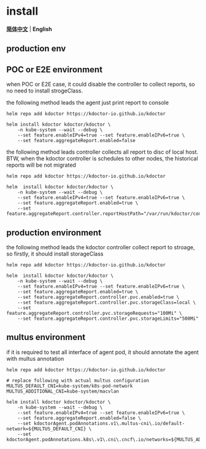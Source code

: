 # install

[**简体中文**](./install-zh_CN.md) | **English**

## production env


## POC or E2E environment

when POC or E2E case, it could disable the controller to collect reports, so no need to install strogeClass.

the following method leads the agent just print report to console
```shell 
helm repo add kdoctor https://kdoctor-io.github.io/kdoctor

helm install kdoctor kdoctor/kdoctor \
    -n kube-system --wait --debug \
    --set feature.enableIPv4=true --set feature.enableIPv6=true \
    --set feature.aggregateReport.enabled=false
```

the following method leads controller collects all report to disc of local host. BTW, when the kdoctor controller is schedules to other nodes, the historical reports will be not migrated 
```shell 
helm repo add kdoctor https://kdoctor-io.github.io/kdoctor

helm  install kdoctor kdoctor/kdoctor \
    -n kube-system --wait --debug \
    --set feature.enableIPv4=true --set feature.enableIPv6=true \
    --set feature.aggregateReport.enabled=true \
    --set feature.aggregateReport.controller.reportHostPath="/var/run/kdoctor/controller"
```

## production environment

the following method leads the kdoctor controller collect report to stroage, so firstly, it should install storageClass

```shell 
helm repo add kdoctor https://kdoctor-io.github.io/kdoctor

helm  install kdoctor kdoctor/kdoctor \
    -n kube-system --wait --debug \
    --set feature.enableIPv4=true --set feature.enableIPv6=true \
    --set feature.aggregateReport.enabled=true \
    --set feature.aggregateReport.controller.pvc.enabled=true \
    --set feature.aggregateReport.controller.pvc.storageClass=local \
    --set feature.aggregateReport.controller.pvc.storageRequests="100Mi" \
    --set feature.aggregateReport.controller.pvc.storageLimits="500Mi"
```

## multus environment

if it is required to test all interface of agent pod, it should annotate the agent with multus annotation

```shell 
helm repo add kdoctor https://kdoctor-io.github.io/kdoctor

# replace following with actual multus configuration
MULTUS_DEFAULT_CNI=kube-system/k8s-pod-network
MULTUS_ADDITIONAL_CNI=kube-system/macvlan

helm install kdoctor kdoctor/kdoctor \
    -n kube-system --wait --debug \
    --set feature.enableIPv4=true --set feature.enableIPv6=true \
    --set feature.aggregateReport.enabled=false \
    --set kdoctorAgent.podAnnotations.v1\.multus-cni\.io/default-network=${MULTUS_DEFAULT_CNI} \
    --set kdoctorAgent.podAnnotations.k8s\.v1\.cni\.cncf\.io/networks=${MULTUS_ADDITIONAL_CNI}
    
```
